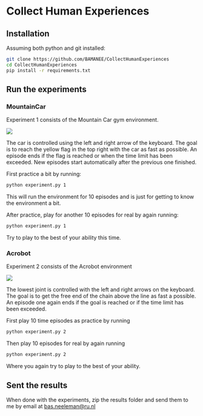 # Collect Human Experiences

## Installation
Assuming both python and git installed:
```bash
git clone https://github.com/BAMANEE/CollectHumanExperiences
cd CollectHumanExperiences
pip install -r requirements.txt
```
  
## Run the experiments 

### MountainCar
Experiment 1 consists of the Mountain Car gym environment.

![](https://www.gymlibrary.dev/_images/mountain_car.gif)

The car is controlled using the left and right arrow of the keyboard. The goal is to reach the yellow flag in the top right with the car as fast as possible. An episode ends if the flag is reached or when the time limit has been exceeded. New episodes start automatically after the previous one finished.

First practice a bit by running:
```bash
python experiment.py 1
```

This will run the environment for 10 episodes and is just for getting to know the environment a bit. 
  
After practice, play for another 10 episodes for real by again running:
```bash
python experiment.py 1
```
Try to play to the best of your ability this time.

### Acrobot
Experiment 2 consists of the Acrobot environment

![](https://www.gymlibrary.dev/_images/acrobot.gif)

The lowest joint is controlled with the left and right arrows on the keyboard. The goal is to get the free end of the chain above the line as fast a possible. An episode one again ends if the goal is reached or if the time limit has been exceeded.
 
First play 10 time episodes as practice by running
```bash
python experiment.py 2
```
  
Then play 10 episodes for real by again running

```bash
python experiment.py 2
```
Where you again try to play to the best of your ability.

## Sent the results
 
When done with the experiments, zip the results folder and send them to me by email at bas.neeleman@ru.nl
